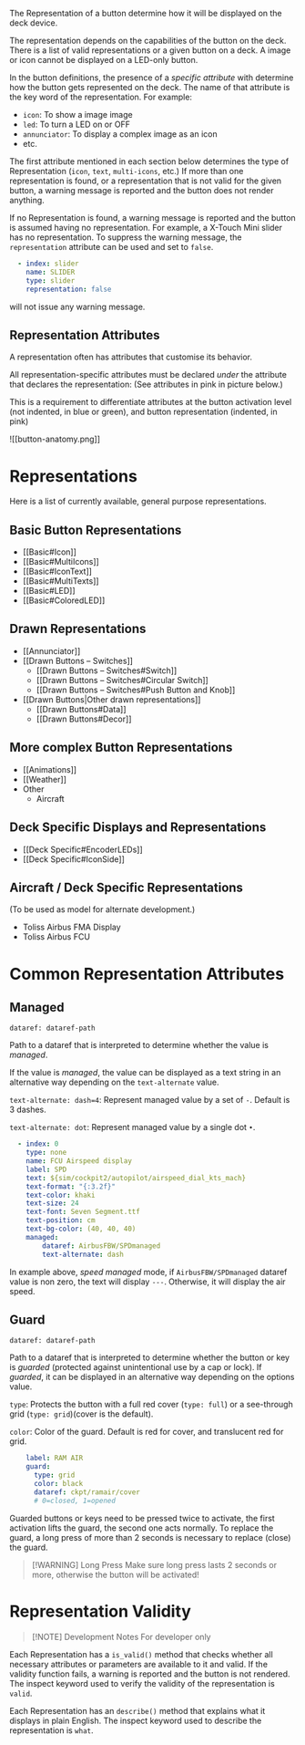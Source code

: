 The Representation of a button determine how it will be displayed on the deck device.

The representation depends on the capabilities of the button on the deck. There is a list of valid representations or a given button on a deck. A image or icon cannot be displayed on a LED-only button.

In the button definitions, the presence of a *specific attribute* with determine how the button gets represented on the deck. The name of that attribute is the key word of the representation. For example:

- `icon`: To show a image image
- `led`: To turn a LED on or OFF
- `annunciator`: To display a complex image as an icon
- etc.

The first attribute mentioned in each section below determines the type of Representation (`icon`, `text`, `multi-icons`, etc.) If more than one representation is found, or a representation that is not valid for the given button, a warning message is reported and the button does not render anything.

If no Representation is found, a warning message is reported and the button is assumed having no representation. For example, a X-Touch Mini slider has no representation. To suppress the warning message, the `representation` attribute can be used and set to `false`.

```yaml
  - index: slider
    name: SLIDER
    type: slider
    representation: false
```

will not issue any warning message.

## Representation Attributes

A representation often has attributes that customise its behavior.

All representation-specific attributes must be declared *under* the attribute that declares the representation: (See attributes in pink in picture below.)

This is a requirement to differentiate attributes at the button activation level (not indented, in blue or green), and button representation (indented, in pink)

![[button-anatomy.png]]

# Representations

Here is a list of currently available, general purpose representations.

## Basic Button Representations

- [[Basic#Icon]]
- [[Basic#MultiIcons]]
- [[Basic#IconText]]
- [[Basic#MultiTexts]]
- [[Basic#LED]]
- [[Basic#ColoredLED]]

## Drawn Representations

- [[Annunciator]]
- [[Drawn Buttons – Switches]]
	- [[Drawn Buttons – Switches#Switch]]
	- [[Drawn Buttons – Switches#Circular Switch]]
	- [[Drawn Buttons – Switches#Push Button and Knob]]
- [[Drawn Buttons|Other drawn representations]]
	- [[Drawn Buttons#Data]]
	- [[Drawn Buttons#Decor]]

## More complex Button Representations

- [[Animations]]
- [[Weather]]
- Other
	- Aircraft

## Deck Specific Displays and Representations

- [[Deck Specific#EncoderLEDs]]
- [[Deck Specific#IconSide]]

## Aircraft / Deck Specific Representations

(To be used as model for alternate development.)

- Toliss Airbus FMA Display
- Toliss Airbus FCU

# Common Representation Attributes

## Managed

`dataref: dataref-path`

Path to a dataref that is interpreted to determine whether the value is *managed*.

If the value is *managed*, the value can be displayed as a text string in an alternative way depending on the `text-alternate` value.

`text-alternate: dash=4`: Represent managed value by a set of `-`. Default is 3 dashes.

`text-alternate: dot`: Represent managed value by a single dot `•`.

```yaml hl_lines="12-14"
  - index: 0
    type: none
    name: FCU Airspeed display
    label: SPD
    text: ${sim/cockpit2/autopilot/airspeed_dial_kts_mach}
    text-format: "{:3.2f}"
    text-color: khaki
    text-size: 24
    text-font: Seven Segment.ttf
    text-position: cm
    text-bg-color: (40, 40, 40)
    managed:
        dataref: AirbusFBW/SPDmanaged
        text-alternate: dash
```

In example above, *speed managed* mode, if `AirbusFBW/SPDmanaged` dataref value is non zero, the text will display `---`. Otherwise, it will display the air speed.

## Guard

`dataref: dataref-path`

Path to a dataref that is interpreted to determine whether the button or key is *guarded* (protected against unintentional use by a cap or lock). If *guarded*, it can be displayed in an alternative way depending on the options value.

`type`: Protects the button with a full red cover (`type: full`) or a see-through grid (`type: grid`)(cover is the default).

`color`: Color of the guard. Default is red for cover, and translucent red for grid.

```yaml  hl_lines="2-5"
    label: RAM AIR
    guard:
      type: grid
      color: black
      dataref: ckpt/ramair/cover
      # 0=closed, 1=opened
```

Guarded buttons or keys need to be pressed twice to activate, the first activation lifts the guard, the second one acts normally. To replace the guard, a long press of more than 2 seconds is necessary to replace (close) the guard.

> [!WARNING] Long Press
> Make sure long press lasts 2 seconds or more, otherwise the button will be activated!

# Representation Validity

> [!NOTE] Development Notes
> For developer only

Each Representation has a `is_valid()` method that checks whether all necessary attributes or parameters are available to it and valid. If the validity function fails, a warning is reported and the button is not rendered. The inspect keyword used to verify the validity of the representation is `valid`.

Each Representation has an `describe()` method that explains what it displays in plain English. The inspect keyword used to describe the representation is `what`.
